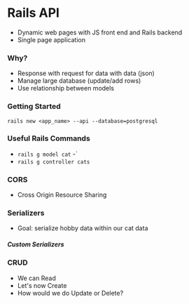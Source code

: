 # Rails API
- Dynamic web pages with JS front end and Rails backend
- Single page application

### Why?
- Response with request for data with data (json)
- Manage large database (update/add rows)
- Use relationship between models

### Getting Started
`rails new <app_name> --api --database=postgresql`

### Useful Rails Commands
- `rails g model cat`
-`
- `rails g controller cats`

### CORS
- Cross Origin Resource Sharing

### Serializers
- Goal: serialize hobby data within our cat data 

##### Custom Serializers

### CRUD
 - We can Read
 - Let's now Create
 - How would we do Update or Delete?
